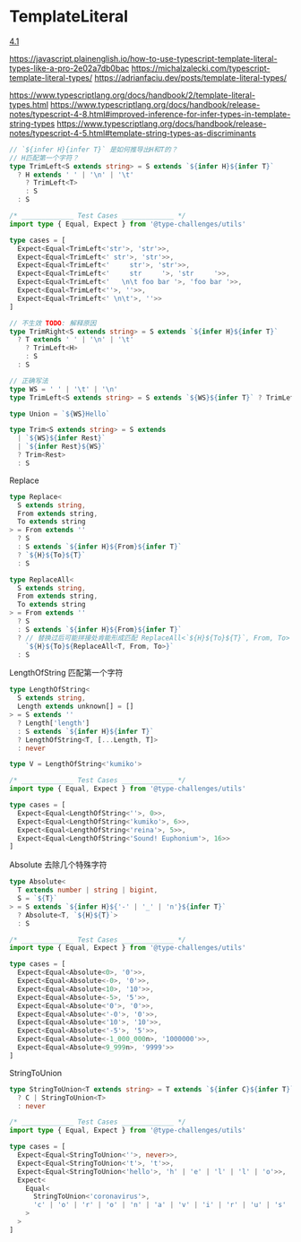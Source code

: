 # TemplateLiteral

[4.1](https://www.typescriptlang.org/docs/handbook/release-notes/typescript-4-1.html#template-literal-types)

https://javascript.plainenglish.io/how-to-use-typescript-template-literal-types-like-a-pro-2e02a7db0bac
https://michalzalecki.com/typescript-template-literal-types/
https://adrianfaciu.dev/posts/template-literal-types/

https://www.typescriptlang.org/docs/handbook/2/template-literal-types.html
https://www.typescriptlang.org/docs/handbook/release-notes/typescript-4-8.html#improved-inference-for-infer-types-in-template-string-types
https://www.typescriptlang.org/docs/handbook/release-notes/typescript-4-5.html#template-string-types-as-discriminants

```ts
// `${infer H}{infer T}` 是如何推导出H和T的？
// H匹配第一个字符？
type TrimLeft<S extends string> = S extends `${infer H}${infer T}`
  ? H extends ' ' | '\n' | '\t'
    ? TrimLeft<T>
    : S
  : S

/* _____________ Test Cases _____________ */
import type { Equal, Expect } from '@type-challenges/utils'

type cases = [
  Expect<Equal<TrimLeft<'str'>, 'str'>>,
  Expect<Equal<TrimLeft<' str'>, 'str'>>,
  Expect<Equal<TrimLeft<'     str'>, 'str'>>,
  Expect<Equal<TrimLeft<'     str     '>, 'str     '>>,
  Expect<Equal<TrimLeft<'   \n\t foo bar '>, 'foo bar '>>,
  Expect<Equal<TrimLeft<''>, ''>>,
  Expect<Equal<TrimLeft<' \n\t'>, ''>>
]

// 不生效 TODO: 解释原因
type TrimRight<S extends string> = S extends `${infer H}${infer T}`
  ? T extends ' ' | '\n' | '\t'
    ? TrimLeft<H>
    : S
  : S

// 正确写法
type WS = ' ' | '\t' | '\n'
type TrimLeft<S extends string> = S extends `${WS}${infer T}` ? TrimLeft<T> : S

type Union = `${WS}Hello`

type Trim<S extends string> = S extends
  | `${WS}${infer Rest}`
  | `${infer Rest}${WS}`
  ? Trim<Rest>
  : S
```

Replace

```ts
type Replace<
  S extends string,
  From extends string,
  To extends string
> = From extends ''
  ? S
  : S extends `${infer H}${From}${infer T}`
  ? `${H}${To}${T}`
  : S

type ReplaceAll<
  S extends string,
  From extends string,
  To extends string
> = From extends ''
  ? S
  : S extends `${infer H}${From}${infer T}`
  ? // 替换过后可能拼接处肯能形成匹配 ReplaceAll<`${H}${To}${T}`, From, To>
    `${H}${To}${ReplaceAll<T, From, To>}`
  : S
```

LengthOfString 匹配第一个字符

```ts
type LengthOfString<
  S extends string,
  Length extends unknown[] = []
> = S extends ''
  ? Length['length']
  : S extends `${infer H}${infer T}`
  ? LengthOfString<T, [...Length, T]>
  : never

type V = LengthOfString<'kumiko'>

/* _____________ Test Cases _____________ */
import type { Equal, Expect } from '@type-challenges/utils'

type cases = [
  Expect<Equal<LengthOfString<''>, 0>>,
  Expect<Equal<LengthOfString<'kumiko'>, 6>>,
  Expect<Equal<LengthOfString<'reina'>, 5>>,
  Expect<Equal<LengthOfString<'Sound! Euphonium'>, 16>>
]
```

Absolute 去除几个特殊字符

```ts
type Absolute<
  T extends number | string | bigint,
  S = `${T}`
> = S extends `${infer H}${'-' | '_' | 'n'}${infer T}`
  ? Absolute<T, `${H}${T}`>
  : S

/* _____________ Test Cases _____________ */
import type { Equal, Expect } from '@type-challenges/utils'

type cases = [
  Expect<Equal<Absolute<0>, '0'>>,
  Expect<Equal<Absolute<-0>, '0'>>,
  Expect<Equal<Absolute<10>, '10'>>,
  Expect<Equal<Absolute<-5>, '5'>>,
  Expect<Equal<Absolute<'0'>, '0'>>,
  Expect<Equal<Absolute<'-0'>, '0'>>,
  Expect<Equal<Absolute<'10'>, '10'>>,
  Expect<Equal<Absolute<'-5'>, '5'>>,
  Expect<Equal<Absolute<-1_000_000n>, '1000000'>>,
  Expect<Equal<Absolute<9_999n>, '9999'>>
]
```

StringToUnion

```ts
type StringToUnion<T extends string> = T extends `${infer C}${infer T}`
  ? C | StringToUnion<T>
  : never

/* _____________ Test Cases _____________ */
import type { Equal, Expect } from '@type-challenges/utils'

type cases = [
  Expect<Equal<StringToUnion<''>, never>>,
  Expect<Equal<StringToUnion<'t'>, 't'>>,
  Expect<Equal<StringToUnion<'hello'>, 'h' | 'e' | 'l' | 'l' | 'o'>>,
  Expect<
    Equal<
      StringToUnion<'coronavirus'>,
      'c' | 'o' | 'r' | 'o' | 'n' | 'a' | 'v' | 'i' | 'r' | 'u' | 's'
    >
  >
]
```
